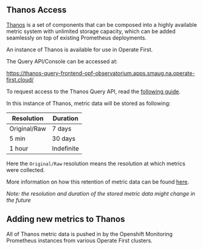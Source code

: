 ## Thanos Access

[Thanos](https://github.com/thanos-io/thanos) is a set of components that can be composed into a highly available metric system with unlimited storage capacity, which can be added seamlessly on top of existing Prometheus deployments.

An instance of Thanos is available for use in Operate First.

The Query API/Console can be accessed at:

https://thanos-query-frontend-opf-observatorium.apps.smaug.na.operate-first.cloud/

To request access to the Thanos Query API, read the [following guide](request_thanos_access.md).

In this instance of Thanos, metric data will be stored as following:

| Resolution  | Duration    |
| ----------- | ----------- |
| Original/Raw| 7 days      |
| 5 min       | 30 days     |
| 1 hour      | Indefinite  |

Here the `Original/Raw` resolution means the resolution at which metrics were collected.

More information on how this retention of metric data can be found [here](https://github.com/thanos-io/thanos/blob/main/docs/components/compact.md#enforcing-retention-of-data).

*Note: the resolution and duration of the stored metric data might change in the future*

## Adding new metrics to Thanos
All of Thanos metric data is pushed in by the Openshift Monitoring Prometheus instances from various Operate First clusters.
